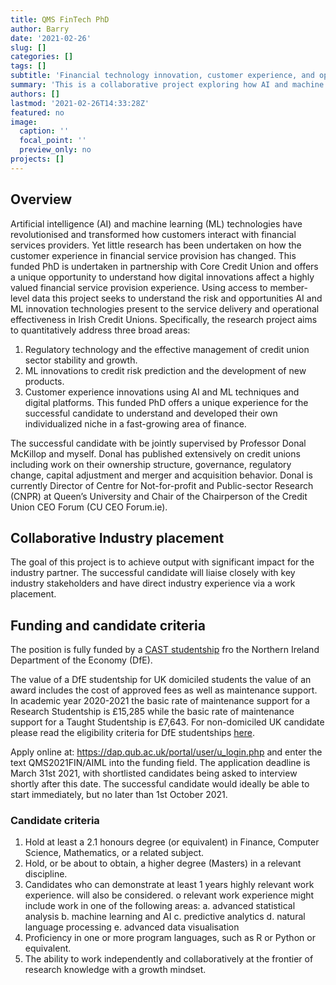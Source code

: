 ```yaml
---
title: QMS FinTech PhD
author: Barry
date: '2021-02-26'
slug: []
categories: []
tags: []
subtitle: 'Financial technology innovation, customer experience, and operational performance'
summary: 'This is a collaborative project exploring how AI and machine learning impacts the credit unions.  The project is fully-funded by a Northern Ireland DfE CAST studentship, worth approximately £28,000 per annum gross.'
authors: []
lastmod: '2021-02-26T14:33:28Z'
featured: no
image:
  caption: ''
  focal_point: ''
  preview_only: no
projects: []
---
```

## Overview
Artificial intelligence (AI) and machine learning (ML) technologies have revolutionised and transformed how customers interact with financial services providers. Yet little research has been undertaken on how the customer experience in financial service provision has changed. This funded PhD is undertaken in partnership with Core Credit Union and offers a unique opportunity to understand how digital innovations affect a highly valued financial service provision experience. Using access to member-level data this project seeks to understand the risk and opportunities AI and ML innovation technologies present to the service delivery and operational effectiveness in Irish Credit Unions. Specifically, the research project aims to quantitatively address three broad areas:
1.	Regulatory technology and the effective management of credit union sector stability and growth.
2.	ML innovations to credit risk prediction and the development of new products.
3.	Customer experience innovations using AI and ML techniques and digital platforms.
This funded PhD offers a unique experience for the successful candidate to understand and developed their own individualized niche in a fast-growing area of finance.

The successful candidate with be jointly supervised by Professor Donal McKillop and myself. Donal has published extensively on credit unions including work on their ownership structure, governance, regulatory change, capital adjustment and merger and acquisition behavior. Donal is currently Director of Centre for Not-for-profit and Public-sector Research (CNPR) at Queen’s University and Chair of the Chairperson of the Credit Union CEO Forum (CU CEO Forum.ie).

## Collaborative Industry placement
The goal of this project is to achieve output with significant impact for the industry partner. The successful candidate will liaise closely with key industry stakeholders and have direct industry experience via a work placement.


## Funding and candidate criteria
The position is fully funded by a [CAST studentship](https://www.nidirect.gov.uk/articles/co-operative-awards-science-and-technology) fro the Northern Ireland Department of the Economy (DfE).

The value of a DfE studentship for UK domiciled students the value of an award includes the cost of approved fees as well as maintenance support. In academic year 2020-2021 the basic rate of maintenance support for a Research Studentship is £15,285 while the basic rate of maintenance support for a Taught Studentship is  £7,643. For non-domiciled UK candidate please read the eligibility criteria for  DfE studentships [here](https://www.nidirect.gov.uk/articles/department-economy-studentships).

Apply online at: https://dap.qub.ac.uk/portal/user/u_login.php and enter the text QMS2021FIN/AIML into the funding field.  The application deadline is March 31st 2021, with shortlisted candidates being asked to interview shortly after this date.  The successful candidate would ideally be able to start immediately, but no later than 1st October 2021.

### Candidate criteria
1.	Hold at least a 2.1 honours degree (or equivalent) in Finance, Computer Science, Mathematics, or a related subject.
2.	Hold, or be about to obtain, a higher degree (Masters) in a relevant discipline.
3.	Candidates who can demonstrate at least 1 years highly relevant work experience. will also be considered.
o	relevant work experience might include work in one of the following areas:
a.	advanced statistical analysis
b.	machine learning and AI
c.	predictive analytics
d.	natural language processing
e.	advanced data visualisation
4.	Proficiency in one or more program languages, such as R or Python or equivalent.
5.	The ability to work independently and collaboratively at the frontier of research knowledge with a growth mindset.
